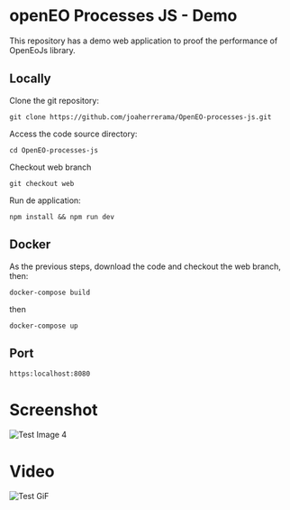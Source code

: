 # openEO Processes JS - Demo

This repository has a demo web application to proof the performance of OpenEoJs library.

## Locally

Clone the git repository:

`git clone https://github.com/joaherrerama/OpenEO-processes-js.git`

Access the code source directory:

`cd OpenEO-processes-js`

Checkout web branch

`git checkout web`

Run de application:

`npm install && npm run dev`

## Docker 

As the previous steps, download the code and checkout the web branch, then:

`docker-compose build`

then

`docker-compose up`

## Port

`https:localhost:8080`


# Screenshot

![Test Image 4](https://github.com/joaherrerama/OpenEO-processes-js/blob/web/public/Screenshot%202023-01-09%20at%2005.58.47.png)

# Video

![Test GiF](https://github.com/joaherrerama/OpenEO-processes-js/blob/web/public/video_demo.gif)

